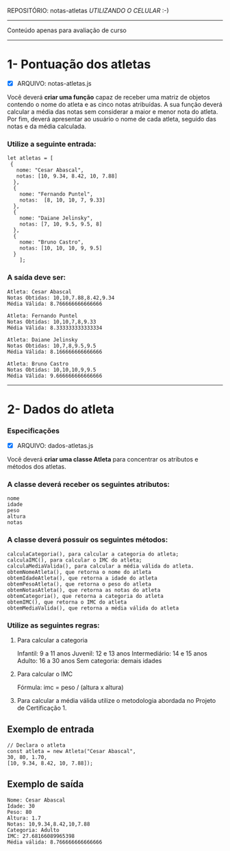 REPOSITÓRIO: notas-atletas
*UTILIZANDO O CELULAR* :-)
_______________________________________
Conteúdo apenas para avaliação de curso
_______________________________________

# 1- Pontuação dos atletas

- [x] ARQUIVO: notas-atletas.js

Você deverá **criar uma função** capaz de receber uma matriz de objetos contendo o nome do atleta e as cinco notas atribuídas. A sua função deverá calcular a média das notas sem considerar a maior e menor nota do atleta. Por fim, deverá apresentar ao usuário o nome de cada atleta, seguido das notas e da média calculada.

### Utilize a seguinte entrada:

    let atletas = [
     {
       nome: "Cesar Abascal",
       notas: [10, 9.34, 8.42, 10, 7.88]
      },
      {
        nome: "Fernando Puntel",
        notas:  [8, 10, 10, 7, 9.33]
      },
      {
        nome: "Daiane Jelinsky",
        notas: [7, 10, 9.5, 9.5, 8]
      },
      {
        nome: "Bruno Castro",
        notas: [10, 10, 10, 9, 9.5]
      }
        ];

### A saída deve ser:

    Atleta: Cesar Abascal
    Notas Obtidas: 10,10,7.88,8.42,9.34
    Média Válida: 8.766666666666666
   
    Atleta: Fernando Puntel
    Notas Obtidas: 10,10,7,8,9.33
    Média Válida: 8.333333333333334

    Atleta: Daiane Jelinsky
    Notas Obtidas: 10,7,8,9.5,9.5
    Média Válida: 8.166666666666666
    
    Atleta: Bruno Castro
    Notas Obtidas: 10,10,10,9,9.5
    Média Válida: 9.666666666666666

---
# 2- Dados do atleta

### Especificações

- [x] ARQUIVO: dados-atletas.js

Você deverá **criar uma classe Atleta** para concentrar os atributos e métodos dos atletas.

### A classe deverá receber os seguintes atributos:

    nome
    idade
    peso
    altura
    notas
    
### A classe deverá possuir os seguintes métodos:

    calculaCategoria(), para calcular a categoria do atleta;
    calculaIMC(), para calcular o IMC do atleta;
    calculaMediaValida(), para calcular a média válida do atleta.
    obtemNomeAtleta(), que retorna o nome do atleta
    obtemIdadeAtleta(), que retorna a idade do atleta
    obtemPesoAtleta(), que retorna o peso do atleta
    obtemNotasAtleta(), que retorna as notas do atleta
    obtemCategoria(), que retorna a categoria do atleta
    obtemIMC(), que retorna o IMC do atleta
    obtemMediaValida(), que retorna a média válida do atleta
    
### Utilize as seguintes regras:

1. Para calcular a categoria

    Infantil: 9 a 11 anos
    Juvenil: 12 e 13 anos
    Intermediário: 14 e 15 anos
    Adulto: 16 a 30 anos
    Sem categoria: demais idades

2. Para calcular o IMC

    Fórmula: imc = peso / (altura x altura)

3. Para calcular a média válida utilize o metodologia abordada no Projeto de Certificação 1.

## Exemplo de entrada      

    // Declara o atleta
    const atleta = new Atleta("Cesar Abascal",
    30, 80, 1.70,
    [10, 9.34, 8.42, 10, 7.88]);
    
## Exemplo de saída

    Nome: Cesar Abascal
    Idade: 30
    Peso: 80
    Altura: 1.7
    Notas: 10,9.34,8.42,10,7.88
    Categoria: Adulto
    IMC: 27.68166089965398
    Média válida: 8.766666666666666

